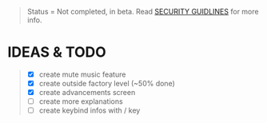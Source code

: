 > Status = Not completed, in beta.
> Read [SECURITY GUIDLINES](/SECURITY.md) for more info.

# IDEAS & TODO

> - [x] create mute music feature
> - [x] create outside factory level (~50% done)
> - [x] create advancements screen
> - [ ] create more explanations
> - [ ] create keybind infos with / key